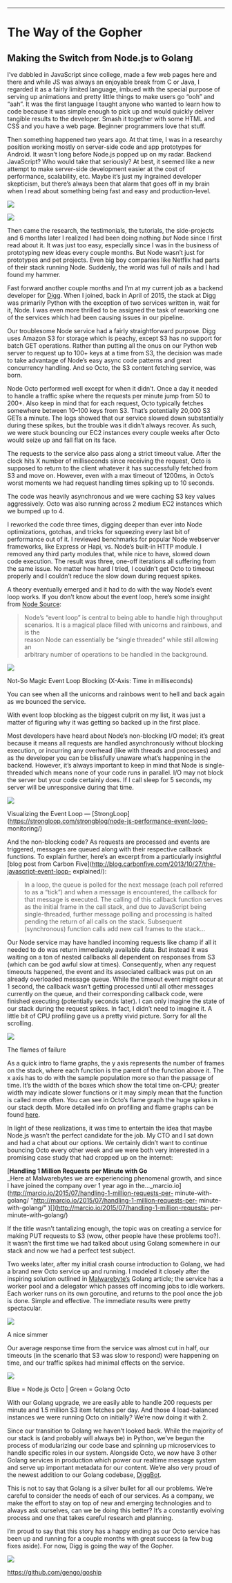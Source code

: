 * * *

# The Way of the Gopher

## Making the Switch from Node.js to Golang

I’ve dabbled in JavaScript since college, made a few web pages here and there
and while JS was always an enjoyable break from C or Java, I regarded it as a
fairly limited language, imbued with the special purpose of serving up
animations and pretty little things to make users go “ooh” and “aah”. It was
the first language I taught anyone who wanted to learn how to code because it
was simple enough to pick up and would quickly deliver tangible results to the
developer. Smash it together with some HTML and CSS and you have a web page.
Beginner programmers love that stuff.

Then something happened two years ago. At that time, I was in a researchy
position working mostly on server-side code and app prototypes for Android. It
wasn’t long before Node.js popped up on my radar. Backend JavaScript? Who
would take that seriously? At best, it seemed like a new attempt to make
server-side development easier at the cost of performance, scalability, etc.
Maybe it’s just my ingrained developer skepticism, but there’s always been
that alarm that goes off in my brain when I read about something being fast
and easy and production-level.

![](https://cdn-images-1.medium.com/max/1200/1*sssxLG43Vvq7O0skPXLmcw.gif)

![](https://cdn-images-1.medium.com/max/1200/1*ql1YI9gJRlFawtXywKxPpw.gif)

Then came the research, the testimonials, the tutorials, the side-projects and
6 months later I realized I had been doing nothing _but_ Node since I first
read about it. It was just too easy, especially since I was in the business of
prototyping new ideas every couple months. But Node wasn’t just for prototypes
and pet projects. Even big boy companies like Netflix had parts of their stack
running Node. Suddenly, the world was full of nails and I had found my hammer.

Fast forward another couple months and I’m at my current job as a backend
developer for [Digg](http://www.digg.com). When I joined, back in April of
2015, the stack at Digg was primarily Python with the exception of two
services written in, wait for it, Node. I was even more thrilled to be
assigned the task of reworking one of the services which had been causing
issues in our pipeline.

Our troublesome Node service had a fairly straightforward purpose. Digg uses
Amazon S3 for storage which is peachy, except S3 has no support for batch GET
operations. Rather than putting all the onus on our Python web server to
request up to 100+ keys at a time from S3, the decision was made to take
advantage of Node’s easy async code patterns and great concurrency handling.
And so Octo, the S3 content fetching service, was born.

Node Octo performed well except for when it didn’t. Once a day it needed to
handle a traffic spike where the requests per minute jump from 50 to 200+.
Also keep in mind that for each request, Octo typically fetches somewhere
between 10–100 keys from S3. That’s potentially 20,000 S3 GETs a minute. The
logs showed that our service slowed down substantially during these spikes,
but the trouble was it didn’t always recover. As such, we were stuck bouncing
our EC2 instances every couple weeks after Octo would seize up and fall flat
on its face.

The requests to the service also pass along a strict timeout value. After the
clock hits X number of milliseconds since receiving the request, Octo is
supposed to return to the client whatever it has successfully fetched from S3
and move on. However, even with a max timeout of 1200ms, in Octo’s worst
moments we had request handling times spiking up to 10 seconds.

The code was heavily asynchronous and we were caching S3 key values
aggressively. Octo was also running across 2 medium EC2 instances which we
bumped up to 4.

I reworked the code three times, digging deeper than ever into Node
optimizations, gotchas, and tricks for squeezing every last bit of performance
out of it. I reviewed benchmarks for popular Node webserver frameworks, like
Express or Hapi, vs. Node’s built-in HTTP module. I removed any third party
modules that, while nice to have, slowed down code execution. The result was
three, one-off iterations all suffering from the same issue. No matter how
hard I tried, I couldn’t get Octo to timeout properly and I couldn’t reduce
the slow down during request spikes.

A theory eventually emerged and it had to do with the way Node’s event loop
works. If you don’t know about the event loop, here’s some insight from [Node
Source](https://nodesource.com/blog/understanding-the-nodejs-event-loop/):

> Node’s “event loop” is central to being able to handle high throughput  
> scenarios. It is a magical place filled with unicorns and rainbows, and is
the  
> reason Node can essentially be “single threaded” while still allowing an  
> arbitrary number of operations to be handled in the background.

![](https://cdn-images-1.medium.com/max/1600/1*Txjoy_plOhkm8fiSZeBRlg.png)

Not-So Magic Event Loop Blocking (X-Axis: Time in milliseconds)

You can see when all the unicorns and rainbows went to hell and back again as
we bounced the service.

With event loop blocking as the biggest culprit on my list, it was just a
matter of figuring why it was getting so backed up in the first place.

Most developers have heard about Node’s non-blocking I/O model; it’s great
because it means all requests are handled asynchronously without blocking
execution, or incurring any overhead (like with threads and processes) and as
the developer you can be blissfully unaware what’s happening in the backend.
However, it’s always important to keep in mind that Node is single-threaded
which means none of your code runs in parallel. I/O may not block the server
but your code certainly does. If I call sleep for 5 seconds, my server will be
unresponsive during that time.

![](https://cdn-images-1.medium.com/max/1600/1*XJaACfD5MC98TezMqRJomg.png)

Visualizing the Event Loop —
[StrongLoop](https://strongloop.com/strongblog/node-js-performance-event-loop-
monitoring/)

And the non-blocking code? As requests are processed and events are triggered,
messages are queued along with their respective callback functions. To explain
further, here’s an excerpt from a particularly insightful [blog post from
Carbon Five](http://blog.carbonfive.com/2013/10/27/the-javascript-event-loop-
explained/):

> In a loop, the queue is polled for the next message (each poll referred to
as a “tick”) and when a message is encountered, the callback for that message
is executed. The calling of this callback function serves as the initial frame
in the call stack, and due to JavaScript being single-threaded, further
message polling and processing is halted pending the return of all calls on
the stack. Subsequent (synchronous) function calls add new call frames to the
stack...

Our Node service may have handled incoming requests like champ if all it
needed to do was return immediately available data. But instead it was waiting
on a ton of nested callbacks all dependent on responses from S3 (which can be
god awful slow at times). Consequently, when any request timeouts happened,
the event and its associated callback was put on an already overloaded message
queue. While the timeout event might occur at 1 second, the callback wasn’t
getting processed until all other messages currently on the queue, and their
corresponding callback code, were finished executing (potentially seconds
later). I can only imagine the state of our stack during the request spikes.
In fact, I didn’t need to imagine it. A little bit of CPU profiling gave us a
pretty vivid picture. Sorry for all the scrolling.

![](https://cdn-images-1.medium.com/max/1600/1*ijn5rx734gGfYprTsxDhpQ.png)

The flames of failure

As a quick intro to flame graphs, the y axis represents the number of frames
on the stack, where each function is the parent of the function above it. The
x axis has to do with the sample population more so than the passage of time.
It’s the width of the boxes which show the total time on-CPU; greater width
may indicate slower functions or it may simply mean that the function is
called more often. You can see in Octo’s flame graph the huge spikes in our
stack depth. More detailed info on profiling and flame graphs can be found
[here](http://www.brendangregg.com/FlameGraphs/cpuflamegraphs.html).

In light of these realizations, it was time to entertain the idea that maybe
Node.js wasn’t the perfect candidate for the job. My CTO and I sat down and
had a chat about our options. We certainly didn’t want to continue bouncing
Octo every other week and we were both very interested in a promising case
study that had cropped up on the internet:

[**Handling 1 Million Requests per Minute with Go**  
_Here at Malwarebytes we are experiencing phenomenal growth, and since I have
joined the company over 1 year ago in
the…_marcio.io](http://marcio.io/2015/07/handling-1-million-requests-per-
minute-with-golang/ "http://marcio.io/2015/07/handling-1-million-requests-per-
minute-with-golang/" )[](http://marcio.io/2015/07/handling-1-million-requests-
per-minute-with-golang/)

If the title wasn’t tantalizing enough, the topic was on creating a service
for making PUT requests to S3 (wow, other people have these problems too?). It
wasn’t the first time we had talked about using Golang somewhere in our stack
and now we had a perfect test subject.

Two weeks later, after my initial crash course introduction to Golang, we had
a brand new Octo service up and running. I modeled it closely after the
inspiring solution outlined in [Malwarebyte’s](https://www.malwarebytes.org/)
Golang article; the service has a worker pool and a delegator which passes off
incoming jobs to idle workers. Each worker runs on its own goroutine, and
returns to the pool once the job is done. Simple and effective. The immediate
results were pretty spectacular.

![](https://cdn-images-1.medium.com/max/1600/1*QDECNTMtxdwm92OYBnYvGg.png)

A nice simmer

Our average response time from the service was almost cut in half, our
timeouts (in the scenario that S3 was slow to respond) were happening on time,
and our traffic spikes had minimal effects on the service.

![](https://cdn-images-1.medium.com/max/1600/1*lm3f8I9LBEhmZSDnN72W7g.png)

Blue = Node.js Octo | Green = Golang Octo

With our Golang upgrade, we are easily able to handle 200 requests per minute
and 1.5 million S3 item fetches per day. And those 4 load-balanced instances
we were running Octo on initially? We’re now doing it with 2.

Since our transition to Golang we haven’t looked back. While the majority of
our stack is (and probably will always be) in Python, we’ve begun the process
of modularizing our code base and spinning up microservices to handle specific
roles in our system. Alongside Octo, we now have 3 other Golang services in
production which power our realtime message system and serve up important
metadata for our content. We’re also very proud of the newest addition to our
Golang codebase, [DiggBot](http://digg.com/diggbot).

This is not to say that Golang is a silver bullet for all our problems. We’re
careful to consider the needs of each of our services. As a company, we make
the effort to stay on top of new and emerging technologies and to always ask
ourselves, can we be doing this better? It’s a constantly evolving process and
one that takes careful research and planning.

I’m proud to say that this story has a happy ending as our Octo service has
been up and running for a couple months with great success (a few bug fixes
aside). For now, Digg is going the way of the Gopher.

![](https://cdn-images-1.medium.com/max/1600/1*NlSd8_zML3LljxAypRw64w.png)

<https://github.com/gengo/goship>

